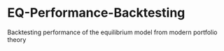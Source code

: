 # EQ-Performance-Backtesting
Backtesting performance of the equilibrium model from modern portfolio theory
